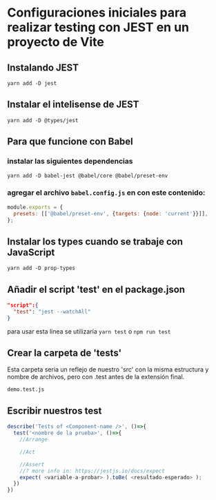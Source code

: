# Configuraciones iniciales para realizar testing con JEST en un proyecto de Vite

## Instalando JEST

`yarn add -D jest`

## Instalar el intelisense de JEST

`yarn add -D @types/jest`

## Para que funcione con Babel

### instalar las siguientes dependencias

`yarn add -D babel-jest @babel/core @babel/preset-env`

### agregar el archivo `babel.config.js` en con este contenido:

```js
module.exports = {
  presets: [['@babel/preset-env', {targets: {node: 'current'}}]],
};
```

## Instalar los types cuando se trabaje con JavaScript

`yarn add -D prop-types`

## Añadir el script 'test' en el package.json

```json
"script":{
  "test": "jest --watchAll"
}
```

para usar esta linea se utilizaría `yarn test` o `npm run test`

## Crear la carpeta de 'tests'

Esta carpeta seria un reflejo de nuestro 'src' con la misma estructura y nombre de archivos, pero con .test antes de la extensión final.

`demo.test.js`

## Escribir nuestros test

```js
describe('Tests of <Component-name />', ()=>{
  test('<nombre de la prueba>', ()=>{
    //Arrange

    //Act

    //Assert
    //? more info in: https://jestjs.io/docs/expect
    expect( <variable-a-probar> ).toBe( <resultado-esperado> );
  })
})
```
